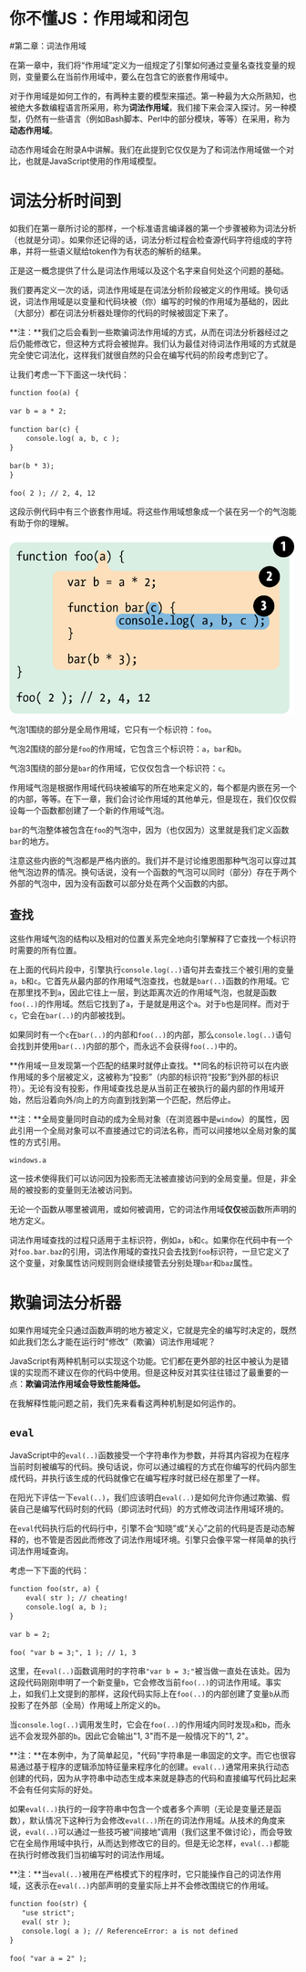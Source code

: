 # 你不懂JS：作用域和闭包

#第二章：词法作用域

在第一章中，我们将“作用域”定义为一组规定了引擎如何通过变量名查找变量的规则，变量要么在当前作用域中，要么在包含它的嵌套作用域中。

对于作用域是如何工作的，有两种主要的模型来描述。第一种最为大众所熟知，也被绝大多数编程语言所采用，称为**词法作用域**，我们接下来会深入探讨。另一种模型，仍然有一些语言（例如Bash脚本、Perl中的部分模块，等等）在采用，称为**动态作用域**。

动态作用域会在附录A中讲解。我们在此提到它仅仅是为了和词法作用域做一个对比，也就是JavaScript使用的作用域模型。

# 词法分析时间到

如我们在第一章所讨论的那样，一个标准语言编译器的第一个步骤被称为词法分析（也就是分词）。如果你还记得的话，词法分析过程会检查源代码字符组成的字符串，并将一些语义赋给token作为有状态的解析的结果。

正是这一概念提供了什么是词法作用域以及这个名字来自何处这个问题的基础。

我们要再定义一次的话，词法作用域是在词法分析阶段被定义的作用域。换句话说，词法作用域是以变量和代码块被（你）编写的时候的作用域为基础的，因此（大部分）都在词法分析器处理你的代码的时候被固定下来了。

**注：**我们之后会看到一些欺骗词法作用域的方式，从而在词法分析器经过之后仍能修改它，但这种方式将会被抛弃。我们认为最佳对待词法作用域的方式就是完全使它词法化，这样我们就很自然的只会在编写代码的阶段考虑到它了。

让我们考虑一下下面这一块代码：

	function foo(a) {

    var b = a * 2;

    function bar(c) {
        console.log( a, b, c );
    }

    bar(b * 3);
	}
	
	foo( 2 ); // 2, 4, 12

这段示例代码中有三个嵌套作用域。将这些作用域想象成一个装在另一个的气泡能有助于你的理解。

<img src="fig2.png" width="500">

气泡1围绕的部分是全局作用域，它只有一个标识符：`foo`。

气泡2围绕的部分是`foo`的作用域，它包含三个标识符：`a`，`bar`和`b`。

气泡3围绕的部分是`bar`的作用域，它仅仅包含一个标识符：`c`。

作用域气泡是根据作用域代码块被编写的所在地来定义的，每个都是内嵌在另一个的内部，等等。在下一章，我们会讨论作用域的其他单元，但是现在，我们仅仅假设每一个函数都创建了一个新的作用域气泡。

`bar`的气泡整体被包含在`foo`的气泡中，因为（也仅因为）这里就是我们定义函数`bar`的地方。

注意这些内嵌的气泡都是严格内嵌的。我们并不是讨论维恩图那种气泡可以穿过其他气泡边界的情况。换句话说，没有一个函数的气泡可以同时（部分）存在于两个外部的气泡中，因为没有函数可以部分处在两个父函数的内部。

## 查找

这些作用域气泡的结构以及相对的位置关系完全地向引擎解释了它查找一个标识符时需要的所有位置。

在上面的代码片段中，引擎执行`console.log(..)`语句并去查找三个被引用的变量`a`，`b`和`c`。它首先从最内部的作用域气泡查找，也就是`bar(..)`函数的作用域。它在那里找不到`a`，因此它往上一层，到达距离次近的作用域气泡，也就是函数`foo(..)`的作用域。然后它找到了`a`，于是就是用这个`a`。对于`b`也是同样。而对于`c`，它会在`bar(..)`的内部被找到。

如果同时有一个`c`在`bar(..)`的内部和`foo(..)`的内部，那么`console.log(..)`语句会找到并使用`bar(..)`内部的那个，而永远不会获得`foo(..)`中的。

**作用域一旦发现第一个匹配的结果时就停止查找。**同名的标识符可以在内嵌作用域的多个层被定义，这被称为“投影”（内部的标识符“投影”到外部的标识符）。无论有没有投影，作用域查找总是从当前正在被执行的最内部的作用域开始，然后沿着向外/向上的方向直到找到第一个匹配，然后停止。

**注：**全局变量同时自动的成为全局对象（在浏览器中是`window`）的属性，因此引用一个全局对象可以不直接通过它的词法名称，而可以间接地以全局对象的属性的方式引用。

	windows.a
	
这一技术使得我们可以访问因为投影而无法被直接访问到的全局变量。但是，非全局的被投影的变量则无法被访问到。

无论一个函数从哪里被调用，或如何被调用，它的词法作用域**仅仅**被函数所声明的地方定义。

词法作用域查找的过程只适用于主标识符，例如`a`，`b`和`c`。如果你在代码中有一个对`foo.bar.baz`的引用，词法作用域的查找只会去找到`foo`标识符，一旦它定义了这个变量，对象属性访问规则则会继续接管去分别处理`bar`和`baz`属性。

# 欺骗词法分析器

如果作用域完全只通过函数声明的地方被定义，它就是完全的编写时决定的，既然如此我们怎么才能在运行时“修改”（欺骗）词法作用域呢？

JavaScript有两种机制可以实现这个功能。它们都在更外部的社区中被认为是错误的实现而不建议在你的代码中使用。但是这种反对其实往往错过了最重要的一点：**欺骗词法作用域会导致性能降低。**

在我解释性能问题之前，我们先来看看这两种机制是如何运作的。

## `eval`

JavaScript中的`eval(..)`函数接受一个字符串作为参数，并将其内容视为在程序当前时刻被编写的代码。换句话说，你可以通过编程的方式在你编写的代码内部生成代码，并执行该生成的代码就像它在编写程序时就已经在那里了一样。

在阳光下评估一下`eval(..)`，我们应该明白`eval(..)`是如何允许你通过欺骗、假装自己是编写代码时刻的代码（即词法时代码）的方式修改词法作用域环境的。

在`eval`代码执行后的代码行中，引擎不会“知晓”或“关心”之前的代码是否是动态解释的，也不管是否因此而修改了词法作用域环境。引擎只会像平常一样简单的执行词法作用域查询。

考虑一下下面的代码：

	function foo(str, a) {
	    eval( str ); // cheating!
	    console.log( a, b );
	}

	var b = 2;

	foo( "var b = 3;", 1 ); // 1, 3
	
这里，在`eval(..)`函数调用时的字符串`"var b = 3;"`被当做一直处在该处。因为这段代码刚刚申明了一个新变量`b`，它会修改当前`foo(..)`的词法作用域。事实上，如我们上文提到的那样，这段代码实际上在`foo(..)`的内部创建了变量`b`从而投影了在外部（全局）作用域上所定义的`b`。

当`console.log(..)`调用发生时，它会在`foo(..)`的作用域内同时发现`a`和`b`，而永远不会发现外部的`b`。因此它会输出"1, 3"而不是一般情况下的"1, 2"。

**注：**在本例中，为了简单起见，"代码"字符串是一串固定的文字。而它也很容易通过基于程序的逻辑添加特征量来程序化的创建。`eval(..)`通常用来执行动态创建的代码，因为从字符串中动态生成本来就是静态的代码和直接编写代码比起来不会有任何实际的好处。

如果`eval(..)`执行的一段字符串中包含一个或者多个声明（无论是变量还是函数），默认情况下这种行为会修改`eval(..)`所在的词法作用域。从技术的角度来说，`eval(..)`可以通过一些技巧被“间接地”调用（我们这里不做讨论），而会导致它在全局作用域中执行，从而达到修改它的目的。但是无论怎样，`eval(..)`都能在执行时修改我们当初编写时的词法作用域。

**注：**当`eval(..)`被用在严格模式下的程序时，它只能操作自己的词法作用域，这表示在`eval(..)`内部声明的变量实际上并不会修改围绕它的作用域。

	function foo(str) {
	   "use strict";
	   eval( str );
	   console.log( a ); // ReferenceError: a is not defined
	}

	foo( "var a = 2" );
	
